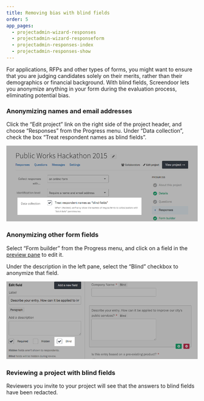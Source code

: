 ```yaml
---
title: Removing bias with blind fields
order: 5
app_pages:
  - projectadmin-wizard-responses
  - projectadmin-wizard-responseform
  - projectadmin-responses-index
  - projectadmin-responses-show
---
```


For applications, RFPs and other types of forms, you might want to ensure that you are judging candidates solely on their merits, rather than their demographics or financial background. With blind fields, Screendoor lets you anonymize anything in your form during the evaluation process, eliminating potential bias.

### Anonymizing names and email addresses

Click the &ldquo;Edit project&rdquo; link on the right side of the project header, and choose &ldquo;Responses&rdquo; from the Progress menu. Under &ldquo;Data collection&rdquo;, check the box &ldquo;Treat respondent names as blind fields&rdquo;.

![Turning names and emails into blind fields.](../images/bias_1.png)

### Anonymizing other form fields

Select &ldquo;Form builder&rdquo; from the Progress menu, and click on a field in the [preview pane](/articles/screendoor/your_form/building_your_form.html#getting-started) to edit it.

Under the description in the left pane, select the &ldquo;Blind&rdquo; checkbox to anonymize that field.

![Making a form field blind.](../images/bias_2.png)

### Reviewing a project with blind fields

Reviewers you invite to your project will see that the answers to blind fields have been redacted.
